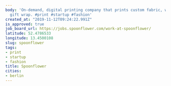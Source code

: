 ```yaml
---
body: 'On-demand, digital printing company that prints custom fabric, wallpaper, and
  gift wrap. #print #startup #fashion'
created_at: "2019-11-12T09:24:22.991Z"
is_approved: true
job_board_url: https://jobs.spoonflower.com/work-at-spoonflower/
latitude: 52.4786533
longitude: 13.4500108
slug: spoonflower
tags:
- print
- startup
- fashion
title: Spoonflower
cities:
- berlin
---
```

